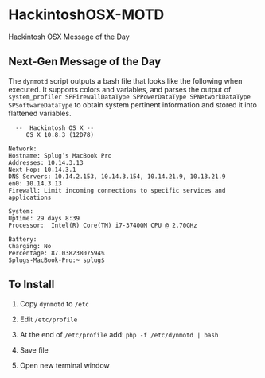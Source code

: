 HackintoshOSX-MOTD
==================

Hackintosh OSX Message of the Day

## Next-Gen Message of the Day

The `dynmotd` script outputs a bash file that looks like the following when executed. It supports colors and variables, and parses the output of `system_profiler SPFirewallDataType SPPowerDataType SPNetworkDataType SPSoftwareDataType` to obtain system pertinent information and stored it into flattened variables.

      --  Hackintosh OS X --
         OS X 10.8.3 (12D78) 

    Network:
    Hostname: Splug’s MacBook Pro
    Addresses: 10.14.3.13
    Next-Hop: 10.14.3.1
    DNS Servers: 10.14.2.153, 10.14.3.154, 10.14.21.9, 10.13.21.9
    en0: 10.14.3.13
    Firewall: Limit incoming connections to specific services and applications

    System:
    Uptime: 29 days 8:39
    Processor:  Intel(R) Core(TM) i7-3740QM CPU @ 2.70GHz

    Battery:
    Charging: No
    Percentage: 87.03823807594%
    Splugs-MacBook-Pro:~ splug$

## To Install
  
  1. Copy `dynmotd` to `/etc` 
  
  2. Edit `/etc/profile`

  3. At the end of `/etc/profile` add: `php -f /etc/dynmotd | bash`

  4. Save file
  
  5. Open new terminal window
  
  
